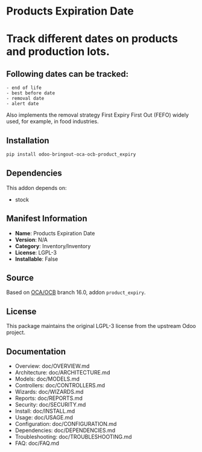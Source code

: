 # Products Expiration Date


Track different dates on products and production lots.
======================================================

Following dates can be tracked:
-------------------------------
    - end of life
    - best before date
    - removal date
    - alert date

Also implements the removal strategy First Expiry First Out (FEFO) widely used, for example, in food industries.


## Installation

```bash
pip install odoo-bringout-oca-ocb-product_expiry
```

## Dependencies

This addon depends on:
- stock

## Manifest Information

- **Name**: Products Expiration Date
- **Version**: N/A
- **Category**: Inventory/Inventory
- **License**: LGPL-3
- **Installable**: False

## Source

Based on [OCA/OCB](https://github.com/OCA/OCB) branch 16.0, addon `product_expiry`.

## License

This package maintains the original LGPL-3 license from the upstream Odoo project.

## Documentation

- Overview: doc/OVERVIEW.md
- Architecture: doc/ARCHITECTURE.md
- Models: doc/MODELS.md
- Controllers: doc/CONTROLLERS.md
- Wizards: doc/WIZARDS.md
- Reports: doc/REPORTS.md
- Security: doc/SECURITY.md
- Install: doc/INSTALL.md
- Usage: doc/USAGE.md
- Configuration: doc/CONFIGURATION.md
- Dependencies: doc/DEPENDENCIES.md
- Troubleshooting: doc/TROUBLESHOOTING.md
- FAQ: doc/FAQ.md
